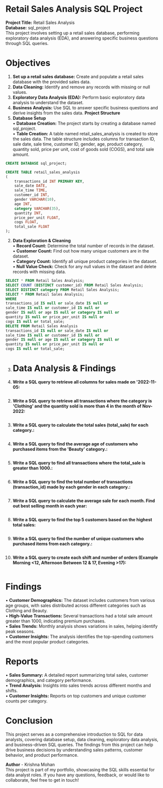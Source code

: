# Retail Sales Analysis SQL Project  
**Project Title:** Retail Sales Analysis  
**Database:** sql_project  
This project involves setting up a retail sales database, performing exploratory data analysis (EDA), and answering specific business questions through SQL queries. 
# Objectives
1.	**Set up a retail sales database:** Create and populate a retail sales database with the provided sales data.  
2.	**Data Cleaning:** Identify and remove any records with missing or null values.  
3.	**Exploratory Data Analysis (EDA):** Perform basic exploratory data analysis to understand the dataset.  
4.	**Business Analysis:** Use SQL to answer specific business questions and derive insights from the sales data.
**Project Structure**  
1. **Database Setup**  
•	**Database Creation:** The project starts by creating a database named sql_project.  
•	**Table Creation:** A table named retail_sales_analysis is created to store the sales data. The table structure includes columns for transaction ID, sale date, sale time, customer ID, gender, age, product category, quantity sold, price per unit, cost of goods sold (COGS), and total sale amount.  
```sql
CREATE DATABASE sql_project;

CREATE TABLE retail_sales_analysis
(
    transactions_id INT PRIMARY KEY,
    sale_date DATE,	
    sale_time TIME,
    customer_id INT,	
    gender VARCHAR(10),
    age INT,
    category VARCHAR(35),
    quantity INT,
    price_per_unit FLOAT,	
    cogs FLOAT,
    total_sale FLOAT
); 
```
2. **Data Exploration & Cleaning**  
•	**Record Count:** Determine the total number of records in the dataset.  
•	**Customer Count:** Find out how many unique customers are in the dataset.  
•	**Category Count:** Identify all unique product categories in the dataset.  
•	**Null Value Check:** Check for any null values in the dataset and delete records with missing data.  
```sql
SELECT * FROM Retail Sales Analysis;
SELECT COUNT (DISTINCT customer_id) FROM Retail Sales Analysis;
SELECT DISTINCT category FROM Retail Sales Analysis;
SELECT * FROM Retail Sales Analysis;
WHERE
transactions_id IS null or sale_date IS null or
sale_time IS null or customer_id IS null or
gender IS null or age IS null or category IS null or
quantity IS null or price_per_unit IS null or
cogs IS null or total_sale;
DELETE FROM Retail Sales Analysis
transactions_id IS null or sale_date IS null or
sale_time IS null or customer_id IS null or
gender IS null or age IS null or category IS null or
quantity IS null or price_per_unit IS null or
cogs IS null or total_sale;
```
3. # Data Analysis & Findings
1.	**Write a SQL query to retrieve all columns for sales made on '2022-11-05:**  
```sql

```
2.	**Write a SQL query to retrieve all transactions where the category is 'Clothing' and the quantity sold is more than 4 in the month of Nov-2022:**  
```sql

```
3.	**Write a SQL query to calculate the total sales (total_sale) for each category.:**  
```sql

```
4.	**Write a SQL query to find the average age of customers who purchased items from the 'Beauty' category.:**  
```sql

```
5.	**Write a SQL query to find all transactions where the total_sale is greater than 1000.:**  
```sql

```
6.	**Write a SQL query to find the total number of transactions (transaction_id) made by each gender in each category.:**  
```sql

```
7.	**Write a SQL query to calculate the average sale for each month. Find out best selling month in each year:**  
```sql

```
8.	**Write a SQL query to find the top 5 customers based on the highest total sales:**
```sql

```
9.	**Write a SQL query to find the number of unique customers who purchased items from each category.:**   
```sql

```
10.	**Write a SQL query to create each shift and number of orders (Example Morning <12, Afternoon Between 12 & 17, Evening >17):**  
```sql

```
# Findings
•	**Customer Demographics:** The dataset includes customers from various age groups, with sales distributed across different categories such as Clothing and Beauty.      
•	**High-Value Transactions:** Several transactions had a total sale amount greater than 1000, indicating premium purchases.  
•	**Sales Trends:** Monthly analysis shows variations in sales, helping identify peak seasons.    
•	**Customer Insights:** The analysis identifies the top-spending customers and the most popular product categories.    
# Reports
•	**Sales Summary:** A detailed report summarizing total sales, customer demographics, and category performance.    
•	**Trend Analysis:** Insights into sales trends across different months and shifts.    
•	**Customer Insights:** Reports on top customers and unique customer counts per category.    
# Conclusion
This project serves as a comprehensive introduction to SQL for data analysts, covering database setup, data cleaning, exploratory data analysis, and business-driven SQL queries. The findings from this project can help drive business decisions by understanding sales patterns, customer behavior, and product performance.  

**Author** - Krishna Mohan  
This project is part of my portfolio, showcasing the SQL skills essential for data analyst roles. If you have any questions, feedback, or would like to collaborate, feel free to get in touch!  


